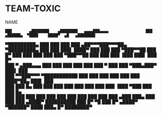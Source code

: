 # TEAM-TOXIC
NAME




    ███        ▄████████    ▄████████   ▄▄▄▄███▄▄▄▄                 ███      ▄██████▄  ▀████    ▐████▀  ▄█   ▄████████ 
▀█████████▄   ███    ███   ███    ███ ▄██▀▀▀███▀▀▀██▄           ▀█████████▄ ███    ███   ███▌   ████▀  ███  ███    ███ 
   ▀███▀▀██   ███    █▀    ███    ███ ███   ███   ███              ▀███▀▀██ ███    ███    ███  ▐███    ███▌ ███    █▀  
    ███   ▀  ▄███▄▄▄       ███    ███ ███   ███   ███               ███   ▀ ███    ███    ▀███▄███▀    ███▌ ███        
    ███     ▀▀███▀▀▀     ▀███████████ ███   ███   ███               ███     ███    ███    ████▀██▄     ███▌ ███        
    ███       ███    █▄    ███    ███ ███   ███   ███               ███     ███    ███   ▐███  ▀███    ███  ███    █▄  
    ███       ███    ███   ███    ███ ███   ███   ███               ███     ███    ███  ▄███     ███▄  ███  ███    ███ 
   ▄████▀     ██████████   ███    █▀   ▀█   ███   █▀               ▄████▀    ▀██████▀  ████       ███▄ █▀   ████████▀  
                                                                                                                       
